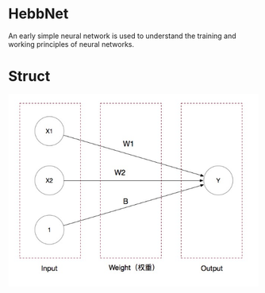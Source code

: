 # HebbNet
An early simple neural network is used to understand the training and working principles of neural networks.

# Struct
![image](https://github.com/a2824256/HebbNet/blob/master/HebbNet.jpg)
